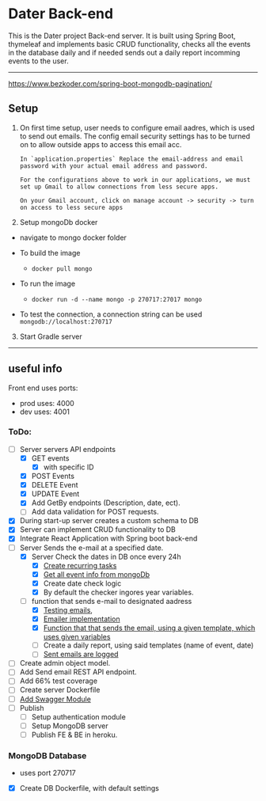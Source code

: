 # Dater Back-end

This is the Dater project Back-end server. It is built using Spring Boot, thymeleaf and implements basic CRUD functionality, checks all the events in the database daily and if needed sends out a daily report incomming events to the user.

---

https://www.bezkoder.com/spring-boot-mongodb-pagination/

## Setup

1.  On first time setup, user needs to configure email aadres, which is used to send out emails.
    The config email security settings has to be turned on to allow outside apps to access this email acc.

        In `application.properties` Replace the email-address and email password with your actual email address and password.

        For the configurations above to work in our applications, we must set up Gmail to allow connections from less secure apps.

        On your Gmail account, click on manage account -> security -> turn on access to less secure apps

2.  Setup mongoDb docker

-   navigate to mongo docker folder

-   To build the image
    -   `docker pull mongo`
-   To run the image

    -   `docker run -d --name mongo -p 270717:27017 mongo`

-   To test the connection, a connection string can be used `mongodb://localhost:270717`

3. Start Gradle server

---

## useful info

Front end uses ports:

-   prod uses: 4000
-   dev uses: 4001

### ToDo:

-   [ ] Server servers API endpoints
    -   [x] GET events
        -   [x] with specific ID
    -   [x] POST Events
    -   [x] DELETE Event
    -   [x] UPDATE Event
    -   [x] Add GetBy endpoints (Description, date, ect).
    -   [ ] Add data validation for POST requests.
-   [x] During start-up server creates a custom schema to DB
-   [x] Server can implement CRUD functionality to DB
-   [x] Integrate React Application with Spring boot back-end
-   [ ] Server Sends the e-mail at a specified date.
    -   [x] Server Check the dates in DB once every 24h
        -   [x] [Create recurring tasks](https://spring.io/guides/gs/scheduling-tasks/)
        -   [x] [Get all event info from mongoDb](https://www.codementor.io/@prasadsaya/access-mongodb-database-from-a-spring-boot-application-17nwi5shuc)
        -   [x] Create date check logic
        -   [x] By default the checker ingores year variables.
    -   [ ] function that sends e-mail to designated aadress
        -   [x] [Testing emails](https://mailtrap.io/blog/spring-send-email),
        -   [x] [Emailer implementation](https://www.section.io/engineering-education/spring-boot-smtp/)
        -   [x] [Function that that sends the email, using a given template, which uses given variables](https://springhow.com/spring-boot-email-thymeleaf)
        -   [ ] Create a daily report, using said templates
                (name of event, date)
        -   [ ] [Sent emails are logged](https://www.baeldung.com/spring-boot-logging)
-   [ ] Create admin object model.
-   [ ] Add Send email REST API endpoint.
-   [ ] Add 66% test coverage
-   [ ] Create server Dockerfile
-   [ ] [Add Swagger Module](https://www.baeldung.com/swagger-2-documentation-for-spring-rest-api)
-   [ ] Publish
    -   [ ] Setup authentication module
    -   [ ] Setup MongoDB server
    -   [ ] Publish FE & BE in heroku.

### MongoDB Database

-   uses port 270717
-   [x] Create DB Dockerfile, with default settings
